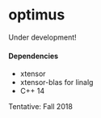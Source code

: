 # optimus

Under development!

#### Dependencies
- xtensor
- xtensor-blas for linalg
- C++ 14

Tentative: Fall 2018
